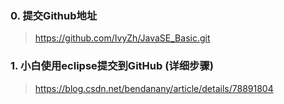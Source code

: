 ### 0. 提交Github地址

> https://github.com/IvyZh/JavaSE_Basic.git


### 1. 小白使用eclipse提交到GitHub (详细步骤)

> https://blog.csdn.net/bendanany/article/details/78891804
